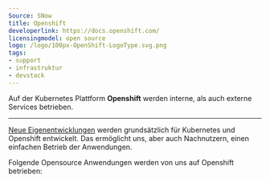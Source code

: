 ```yaml
---
Source: SNow
title: Openshift
developerlink: https://docs.openshift.com/
licensingmodel: open source
logo: /logo/100px-OpenShift-LogoType.svg.png
tags:
- support
- infrastruktur
- devstack
---
```

Auf der Kubernetes Plattform __Openshift__ werden interne, als auch externe Services betrieben.

---

[Neue Eigenentwicklungen](../publish) werden grundsätzlich für Kubernetes und Openshift entwickelt.
Das ermöglicht uns, aber auch Nachnutzern, einen einfachen Betrieb der Anwendungen. 

Folgende Opensource Anwendungen werden von uns auf Openshift betrieben:

<ClientOnly>
<TagTile
:available-tags="['k8s']"
show-excerpt
/>
</ClientOnly>

<script setup>
import TagTile from "../../.vitepress/components/TagTile.vue";
</script>
